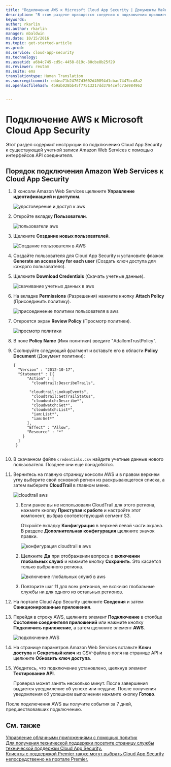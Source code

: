 ```yaml
---
title: "Подключение AWS к Microsoft Cloud App Security | Документы Майкрософт"
description: "В этом разделе приводятся сведения о подключении приложения AWS к Cloud App Security с помощью соединителя API."
keywords: 
author: rkarlin
ms.author: rkarlin
manager: mbaldwin
ms.date: 10/15/2016
ms.topic: get-started-article
ms.prod: 
ms.service: cloud-app-security
ms.technology: 
ms.assetid: a6b4c745-cd5c-4458-819c-80cbe8b25f29
ms.reviewer: reutam
ms.suite: ems
translationtype: Human Translation
ms.sourcegitcommit: ed4ea71b24767d3602d40894d1cbac7447bcd8a2
ms.openlocfilehash: 4b9ab028bb45f77513217dd3784cefc73e984962


---
```


# <a name="connect-aws-to-microsoft-cloud-app-security"></a>Подключение AWS к Microsoft Cloud App Security
Этот раздел содержит инструкции по подключению Cloud App Security к существующей учетной записи Amazon Web Services с помощью интерфейсов API соединителя.  
  
## <a name="how-to-connect-amazon-web-services-to-cloud-app-security"></a>Порядок подключения Amazon Web Services к Cloud App Security  
  
1.  В консоли Amazon Web Services щелкните **Управление идентификацией и доступом**.  
  
     ![удостоверение и доступ к aws](./media/aws-identity-and-access.png "aws identity and access")  
  
2.  Откройте вкладку **Пользователи**.  
  
     ![пользователи aws](./media/aws-users.png "aws users")  
  
3.  Щелкните **Создание новых пользователей**.  
  
     ![Создание пользователя в AWS](./media/aws-create-user.png "AWS create user")  
  
4.  Создайте пользователя для Cloud App Security и установите флажок **Generate an access key for each user** (Создать ключ доступа для каждого пользователя).  
  
5.  Щелкните **Download Credentials** (Скачать учетные данные).  
  
     ![скачивание учетных данных в aws](./media/aws-dl-cred.png "aws dl cred")  
  
6.  На вкладке **Permissions** (Разрешения) нажмите кнопку **Attach Policy** (Присоединить политику).  
  
     ![присоединение политики пользователя в aws](./media/aws-attach-user-policy.png "aws attach user policy")  
  
7.  Откроется экран **Review Policy** (Просмотр политики).
 
     ![просмотр политики](./media/aws-review-policy.png "aws review policy")  
  

8. В поле **Policy Name** (Имя политики) введите "AdallomTrustPolicy". 
10. Скопируйте следующий фрагмент и вставьте его в области **Policy Document** (Документ политики):  
  
    ```     
    {  
      "Version" : "2012-10-17",  
      "Statement" : [{  
          "Action" : [  
            "cloudtrail:DescribeTrails",  
  
           "cloudtrail:LookupEvents",  
            "cloudtrail:GetTrailStatus",  
            "cloudwatch:Describe*",  
            "cloudwatch:Get*",  
            "cloudwatch:List*",  
            "iam:List*",  
            "iam:Get*"  
          ],  
          "Effect" : "Allow",  
          "Resource" : "*"  
        }  
      ]  
     }  
  
    ```  
  
9. В скачанном файле `credentials.csv` найдите учетные данные нового пользователя. Позднее они еще понадобятся.  
  
10. Вернитесь на главную страницу консоли AWS и в правом верхнем углу выберите свой основной регион из раскрывающегося списка, а затем выберите **CloudTrail** в главном меню.  
  
     ![cloudtrail aws](./media/aws-cloudtrail.png "aws cloudtrail")  
  
    1.  Если ранее вы не использовали CloudTrail для этого региона, нажмите кнопку **Приступая к работе** и настройте этот компонент, выбрав соответствующий сегмент S3.  
  
         Откройте вкладку **Конфигурация** в верхней левой части экрана. В разделе **Дополнительная конфигурация** щелкните значок правки.  
  
         ![конфигурация cloudtrail в aws](./media/aws-cloudtrail-config.png "aws cloudtrail config")  
  
    2.  Щелкните **Да** при отображении вопроса о **включении глобальных служб** и нажмите кнопку **Сохранить**. Это касается только выбранного региона.  
  
         ![включение глобальных служб в aws](./media/aws-include-global-svc.png "aws include global svc")  
  
    3.  Повторите шаг 11 для всех регионов, не включая глобальные службы ни для одного из остальных регионов.  
  
11. На портале Cloud App Security щелкните **Сведения** и затем **Санкционированные приложения**.  
  
12. Перейдя в строку AWS, щелкните элемент **Подключение** в столбце **Состояние соединителя приложений** или нажмите кнопку **Подключить приложение**, а затем щелкните элемент **AWS**.  
  
     ![подключение AWS](./media/connect-aws.png "connect AWS")  
  
13. На странице параметров Amazon Web Services вставьте **Ключ доступа** и **Секретный ключ** из CSV-файла в поля на странице API и щелкните **Обновить ключ доступа**.  
  
14. Убедитесь, что подключение установлено, щелкнув элемент **Тестирование API**.  
  
     Проверка может занять несколько минут. После завершения выдается уведомление об успехе или неудаче. После получения уведомления об успешном выполнении нажмите кнопку **Готово**.  
  
После подключения AWS вы получите события за 7 дней, предшествовавших подключению.
  
## <a name="see-also"></a>См. также  
[Управление облачными приложениями с помощью политик](control-cloud-apps-with-policies.md)   
[Для получения технической поддержки посетите страницу службы технической поддержки Cloud App Security.](http://support.microsoft.com/oas/default.aspx?prid=16031)   
[Клиенты с поддержкой Premier также могут выбрать Cloud App Security непосредственно на портале Premier.](https://premier.microsoft.com/)  
  
  


<!--HONumber=Oct16_HO4-->


